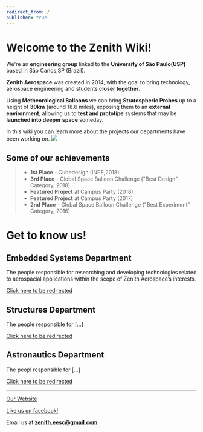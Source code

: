```yaml
---
redirect_from: /
published: true
---
```


# Welcome to the Zenith Wiki!

We're an **engineering group** linked to the **University of São Paulo(USP)** based in São Carlos,SP (Brazil).


**Zenith Aerospace** was created in 2014, with the goal to bring technology, aerospace engineering and students **closer together**.


Using **Metheorological Balloons** we can bring **Stratospheric Probes** up to a height of **30km** (around 18.6 miles), exposing them to an **external environment**, allowing us to **test and prototipe** systems that may be **launched into deeper space** someday.


In this wiki you can learn more about the projects our departments have been working on.
[![](http://img.youtube.com/vi/QoqiUDDEepY/0.jpg)](http://www.youtube.com/watch?v=QoqiUDDEepY "Zenith Aerospace")

## Some of our achievements
> - **1st Place** - Cubedesign (INPE,2018)
> - **3rd Place** - Global Space Balloon Challenge ("Best Design" Category, 2018)
> - **Featured Project** at Campus Party (2018)
> - **Featured Project** at Campus Party (2017)
> - **2nd Place** - Global Space Balloon Challenge ("Best Experiment" Category, 2016)


# Get to know us!

## Embedded Systems Department
The people responsible for researching and developing technologies related to aerospacial applications within the scope of Zenith Aerospace’s interests.

[Click here to be redirected](https://zenitheesc.github.io/Zenith-Wiki/embedded.html)

## Structures Department
The people responsible for [...]

[Click here to be redirected](https://zenitheesc.github.io/Zenith-Wiki/structures.html)

## Astronautics Department 
The peopl responsible for [...]

[Click here to be redirected](https://zenitheesc.github.io/Zenith-Wiki/astronautics.html)

***

[Our Website](http://zenith.eesc.usp.br/wp/)

[Like us on facebook!](https://www.facebook.com/zenitheesc/)

Email us at **zenith.eesc@gmail.com**
